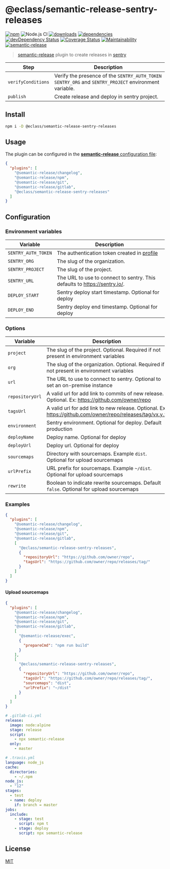 # @eclass/semantic-release-sentry-releases

[![npm](https://img.shields.io/npm/v/@eclass/semantic-release-sentry-releases.svg)](https://www.npmjs.com/package/@eclass/semantic-release-sentry-releases)
![Node.js CI](https://github.com/eclass/semantic-release-sentry-releases/workflows/Node.js%20CI/badge.svg)
[![downloads](https://img.shields.io/npm/dt/@eclass/semantic-release-sentry-releases.svg)](https://www.npmjs.com/package/@eclass/semantic-release-sentry-releases)
[![dependencies](https://img.shields.io/david/eclass/semantic-release-sentry-releases.svg)](https://david-dm.org/eclass/semantic-release-sentry-releases)
[![devDependency Status](https://img.shields.io/david/dev/eclass/semantic-release-sentry-releases.svg)](https://david-dm.org/eclass/semantic-release-sentry-releases#info=devDependencies)
[![Coverage Status](https://coveralls.io/repos/github/eclass/semantic-release-sentry-releases/badge.svg?branch=master)](https://coveralls.io/github/eclass/semantic-release-sentry-releases?branch=master)
[![Maintainability](https://api.codeclimate.com/v1/badges/f84f0bcb39c9a5c5fb99/maintainability)](https://codeclimate.com/github/eclass/semantic-release-sentry-releases/maintainability)
[![semantic-release](https://img.shields.io/badge/%20%20%F0%9F%93%A6%F0%9F%9A%80-semantic--release-e10079.svg)](https://github.com/semantic-release/semantic-release)

> [semantic-release](https://github.com/semantic-release/semantic-release) plugin to create releases in [sentry](https://docs.sentry.io/workflow/releases/?platform=browsernpm#create-release)

| Step               | Description                                                                                 |
|--------------------|---------------------------------------------------------------------------------------------|
| `verifyConditions` | Verify the presence of the `SENTRY_AUTH_TOKEN` `SENTRY_ORG` and `SENTRY_PROJECT` environment variable. |
| `publish`          | Create release and deploy in sentry project.                                                                   |

## Install

```bash
npm i -D @eclass/semantic-release-sentry-releases
```

## Usage

The plugin can be configured in the [**semantic-release** configuration file](https://github.com/semantic-release/semantic-release/blob/caribou/docs/usage/configuration.md#configuration):

```json
{
  "plugins": [
    "@semantic-release/changelog",
    "@semantic-release/npm",
    "@semantic-release/git",
    "@semantic-release/gitlab",
    "@eclass/semantic-release-sentry-releases"
  ]
}
```

## Configuration

### Environment variables

| Variable             | Description                                                       |
| -------------------- | ----------------------------------------------------------------- |
| `SENTRY_AUTH_TOKEN` | The authentication token created in [profile](https://docs.sentry.io/api/auth/#id1) |
| `SENTRY_ORG` | The slug of the organization. |
| `SENTRY_PROJECT` | The slug of the project. |
| `SENTRY_URL` | The URL to use to connect to sentry. This defaults to https://sentry.io/. |
| `DEPLOY_START` | Sentry deploy start timestamp. Optional for deploy |
| `DEPLOY_END` | Sentry deploy end timestamp. Optional for deploy |

### Options

| Variable  | Description                                                       |
| --------- | ----------------------------------------------------------------- |
| `project` | The slug of the project. Optional. Required if not present in environment variables |
| `org` | The slug of the organization. Optional. Required if not present in environment variables |
| `url` | The URL to use to connect to sentry. Optional to set an on-premise instance |
| `repositoryUrl` | A valid url for add link to commits of new release. Optional. Ex: https://github.com/owner/repo |
| `tagsUrl` | A valid url for add link to new release. Optional. Ex: https://github.com/owner/repo/releases/tag/vx.y.z |
| `environment` | Sentry environment. Optional for deploy. Default production |
| `deployName` | Deploy name. Optional for deploy |
| `deployUrl` | Deploy url. Optional for deploy |
| `sourcemaps` | Directory with sourcemaps. Example `dist`. Optional for upload sourcemaps |
| `urlPrefix` | URL prefix for sourcemaps. Example `~/dist`. Optional for upload sourcemaps |
| `rewrite` | Boolean to indicate rewrite sourcemaps. Default `false`. Optional for upload sourcemaps |

### Examples

```json
{
  "plugins": [
    "@semantic-release/changelog",
    "@semantic-release/npm",
    "@semantic-release/git",
    "@semantic-release/gitlab",
    [
      "@eclass/semantic-release-sentry-releases",
      {
        "repositoryUrl": "https://github.com/owner/repo",
        "tagsUrl": "https://github.com/owner/repo/releases/tag/"
      }
    ]
  ]
}
```

#### Upload sourcemaps
```json
{
  "plugins": [
    "@semantic-release/changelog",
    "@semantic-release/npm",
    "@semantic-release/git",
    "@semantic-release/gitlab",
    [
      "@semantic-release/exec",
      {
        "prepareCmd": "npm run build"
      }
    ],
    [
      "@eclass/semantic-release-sentry-releases",
      {
        "repositoryUrl": "https://github.com/owner/repo",
        "tagsUrl": "https://github.com/owner/repo/releases/tag/",
        "sourcemaps": "dist",
        "urlPrefix": "~/dist"
      }
    ]
  ]
}
```

```yml
# .gitlab-ci.yml
release:
  image: node:alpine
  stage: release
  script:
    - npx semantic-release
  only:
    - master
```

```yml
# .travis.yml
language: node_js
cache:
  directories:
    - ~/.npm
node_js:
  - "12"
stages:
  - test
  - name: deploy
    if: branch = master
jobs:
  include:
    - stage: test
      script: npm t
    - stage: deploy
      script: npx semantic-release

```

## License

[MIT](https://tldrlegal.com/license/mit-license)

